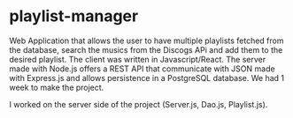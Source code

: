 # playlist-manager
Web Application that allows the user to have multiple playlists fetched from the database, search the musics from the Discogs APi and add them to the desired playlist. The client was written in Javascript/React. The server made with Node.js offers a REST API that communicate with JSON made with Express.js and allows persistence in a PostgreSQL database. We had 1 week to make the project.

I worked on the server side of the project (Server.js, Dao.js, Playlist.js).
